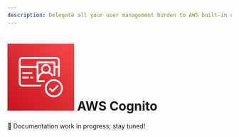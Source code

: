 ```yaml
---
description: Delegate all your user management burden to AWS built-in user management service Cognito, easily via drag-n-drop, on Sigma IDE
---
```


# ![AWS Cognito](images/cognito/cognito_icon.svg) AWS Cognito

:construction: Documentation work in progress; stay tuned!